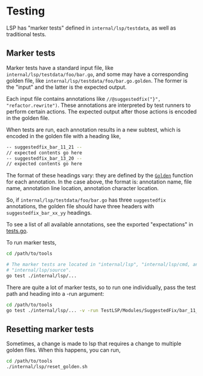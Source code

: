 # Testing

LSP has "marker tests" defined in `internal/lsp/testdata`, as well as
traditional tests.

## Marker tests

Marker tests have a standard input file, like
`internal/lsp/testdata/foo/bar.go`, and some may have a corresponding golden
file, like `internal/lsp/testdata/foo/bar.go.golden`. The former is the "input"
and the latter is the expected output.

Each input file contains annotations like
`//@suggestedfix("}", "refactor.rewrite")`. These annotations are interpreted by
test runners to perform certain actions. The expected output after those actions
is encoded in the golden file.

When tests are run, each annotation results in a new subtest, which is encoded
in the golden file with a heading like,

```bash
-- suggestedfix_bar_11_21 --
// expected contents go here
-- suggestedfix_bar_13_20 --
// expected contents go here
```

The format of these headings vary: they are defined by the
[`Golden`](https://pkg.go.dev/utilware/dep/x/tools/internal/lsp/tests#Data.Golden)
function for each annotation. In the case above, the format is: annotation
name, file name, annotation line location, annotation character location.

So, if `internal/lsp/testdata/foo/bar.go` has three `suggestedfix` annotations,
the golden file should have three headers with `suggestedfix_bar_xx_yy`
headings.

To see a list of all available annotations, see the exported "expectations" in
[tests.go](https://github.com/golang/tools/blob/299f270db45902e93469b1152fafed034bb3f033/internal/lsp/tests/tests.go#L418-L447).

To run marker tests,

```bash
cd /path/to/tools

# The marker tests are located in "internal/lsp", "internal/lsp/cmd, and
# "internal/lsp/source".
go test ./internal/lsp/...
```

There are quite a lot of marker tests, so to run one individually, pass the test
path and heading into a -run argument:

```bash
cd /path/to/tools
go test ./internal/lsp/... -v -run TestLSP/Modules/SuggestedFix/bar_11_21
```

## Resetting marker tests

Sometimes, a change is made to lsp that requires a change to multiple golden
files. When this happens, you can run,

```bash
cd /path/to/tools
./internal/lsp/reset_golden.sh
```
